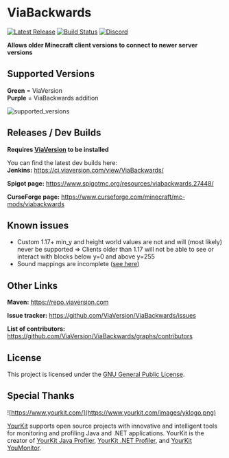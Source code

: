 # ViaBackwards

[![Latest Release](https://img.shields.io/github/v/release/ViaVersion/ViaBackwards)](https://github.com/ViaVersion/ViaBackwards/releases)
[![Build Status](https://github.com/ViaVersion/ViaBackwards/actions/workflows/gradle.yml/badge.svg?branch=master)](https://github.com/ViaVersion/ViaBackwards/actions)
[![Discord](https://img.shields.io/badge/chat-on%20discord-blue.svg)](https://viaversion.com/discord)

**Allows older Minecraft client versions to connect to newer server versions**

Supported Versions
-
**Green** = ViaVersion\
**Purple** = ViaBackwards addition

![supported_versions](https://i.imgur.com/MGmk8Yp.png)

Releases / Dev Builds
-
**Requires [ViaVersion](https://www.spigotmc.org/resources/viaversion.19254/) to be installed**
   
You can find the latest dev builds here:\
**Jenkins:** https://ci.viaversion.com/view/ViaBackwards/

**Spigot page:** https://www.spigotmc.org/resources/viabackwards.27448/

**CurseForge page:** https://www.curseforge.com/minecraft/mc-mods/viabackwards

Known issues
-
* Custom 1.17+ min_y and height world values are not and will (most likely) never be supported => Clients older than 1.17 will not be able to see or interact with blocks below y=0 and above y=255
* Sound mappings are incomplete ([see here](https://github.com/ViaVersion/ViaBackwards/issues/326))

Other Links
-
**Maven:** https://repo.viaversion.com

**Issue tracker:** https://github.com/ViaVersion/ViaBackwards/issues

**List of contributors:** https://github.com/ViaVersion/ViaBackwards/graphs/contributors

License
-
This project is licensed under the [GNU General Public License](LICENSE).

Special Thanks
-
![https://www.yourkit.com/](https://www.yourkit.com/images/yklogo.png)

[YourKit](https://www.yourkit.com/) supports open source projects with innovative and intelligent tools
for monitoring and profiling Java and .NET applications.
YourKit is the creator of [YourKit Java Profiler](https://www.yourkit.com/java/profiler/),
[YourKit .NET Profiler](https://www.yourkit.com/.net/profiler/),
and [YourKit YouMonitor](https://www.yourkit.com/youmonitor/).

